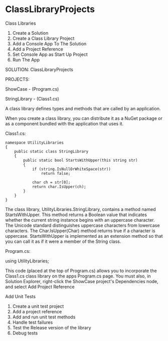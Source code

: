 # ClassLibraryProjects

Class Libraries

1.	Create a Solution
2.	Create a Class Library Project
3.	Add a Console App To The Solution
4.	Add a Project Reference
5.	Set Console App as Start Up Project
6.	Run The App

SOLUTION: 
ClassLibraryProjects

PROJECTS:

ShowCase -	(Program.cs)

StringLibrary -	(Class1.cs)

A class library defines types and methods that are called by an application. 

When you create a class library, you can distribute it as a NuGet package or as a component bundled with the application that uses it.

Class1.cs:
```
namespace UtilityLibraries
{
    public static class StringLibrary
    {
        public static bool StartsWithUpper(this string str)
        {
            if (string.IsNullOrWhiteSpace(str))
                return false;

            char ch = str[0];
            return char.IsUpper(ch);
        }
    }
} 
```
The class library, UtilityLibraries.StringLibrary, contains a method named StartsWithUpper. This method returns a Boolean value that indicates whether the current string instance begins with an uppercase character. The Unicode standard distinguishes uppercase characters from lowercase characters. The Char.IsUpper(Char) method returns true if a character is uppercase.
StartsWithUpper is implemented as an extension method so that you can call it as if it were a member of the String class.

Program.cs:

using UtilityLibraries;

This code (placed at the top of Program.cs) allows you to incorporate the Class1.cs class library on the apps Program.cs page.
You must also, in Solution Explorer, right-click the ShowCase project's Dependencies node, and select Add Project Reference

Add Unit Tests

1.	Create a unit test project
2.	Add a project reference
3.	Add and run unit test methods
4.	Handle test failures
5.	Test the Release version of the library
6.	Debug tests
